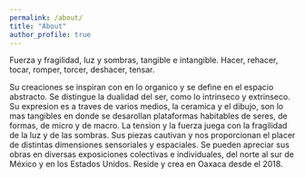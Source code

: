 ```yaml
---
permalink: /about/
title: "About"
author_profile: true
---
```


Fuerza y fragilidad, luz y sombras, tangible e intangible. Hacer, rehacer, tocar,
romper, torcer, deshacer, tensar.

Su creaciones se inspiran con en lo organico y se define en el espacio abstracto.
Se distingue la dualidad del ser, como lo intrinseco y extrinseco. Su expresion es a
traves de varios medios, la ceramica y el dibujo, son lo mas tangibles en donde se
desarollan plataformas habitables de seres, de formas, de micro y de macro.
La tension y la fuerza juega con la fragilidad de la luz y de las sombras. Sus piezas
cautivan y nos proporcionan el placer de distintas dimensiones sensoriales y
espaciales.
Se pueden apreciar sus obras en diversas exposiciones colectivas e individuales,
del norte al sur de México y en los Estados Unidos.
Reside y crea en Oaxaca desde el 2018.
